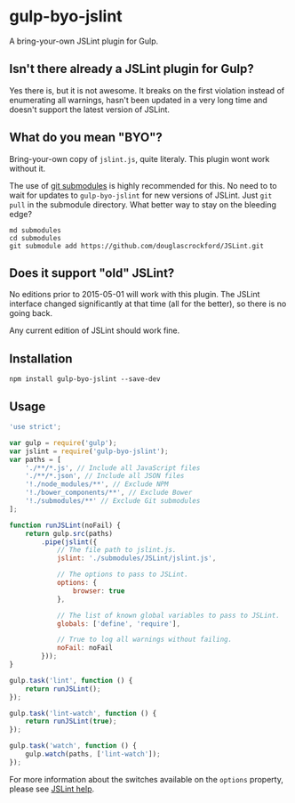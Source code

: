 # gulp-byo-jslint

A bring-your-own JSLint plugin for Gulp.

## Isn't there already a JSLint plugin for Gulp?

Yes there is, but it is not awesome. It breaks on the first violation instead
of enumerating all warnings, hasn't been updated in a very long time and
doesn't support the latest version of JSLint.

## What do you mean "BYO"?

Bring-your-own copy of `jslint.js`, quite literaly. This plugin wont work
without it.

The use of [git submodules](https://git-scm.com/docs/git-submodule) is highly
recommended for this. No need to to wait for updates to `gulp-byo-jslint` for
new versions of JSLint. Just `git pull` in the submodule directory. What better
way to stay on the bleeding edge?

```
md submodules
cd submodules
git submodule add https://github.com/douglascrockford/JSLint.git
```

## Does it support "old" JSLint?

No editions prior to 2015-05-01 will work with this plugin. The JSLint
interface changed significantly at that time (all for the better), so there is
no going back.

Any current edition of JSLint should work fine.

## Installation

```
npm install gulp-byo-jslint --save-dev
```

## Usage

```JavaScript
'use strict';

var gulp = require('gulp');
var jslint = require('gulp-byo-jslint');
var paths = [
    './**/*.js', // Include all JavaScript files
    './**/*.json', // Include all JSON files
    '!./node_modules/**', // Exclude NPM
    '!./bower_components/**', // Exclude Bower
    '!./submodules/**' // Exclude Git submodules
];

function runJSLint(noFail) {
    return gulp.src(paths)
        .pipe(jslint({
            // The file path to jslint.js.
            jslint: './submodules/JSLint/jslint.js',

            // The options to pass to JSLint.
            options: {
                browser: true
            },

            // The list of known global variables to pass to JSLint.
            globals: ['define', 'require'],

            // True to log all warnings without failing.
            noFail: noFail
        }));
}

gulp.task('lint', function () {
    return runJSLint();
});

gulp.task('lint-watch', function () {
    return runJSLint(true);
});

gulp.task('watch', function () {
    gulp.watch(paths, ['lint-watch']);
});
```

For more information about the switches available on the `options` property,
please see [JSLint help](http://www.jslint.com/help.html).
